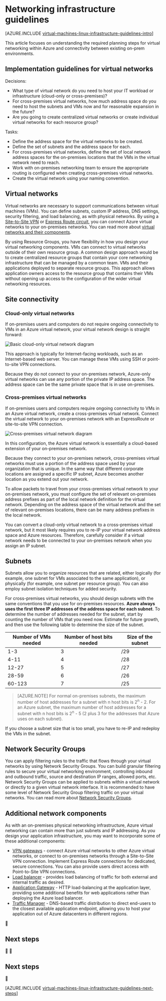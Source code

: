 <properties
	pageTitle="Networking Infrastructure Guidelines | Azure"
	description="Learn about the key design and implementation guidelines for deploying virtual networking in Azure infrastructure services."
	documentationCenter=""
	services="virtual-machines-linux"
	authors="iainfoulds"
	manager="timlt"
	editor=""
	tags="azure-resource-manager"/>

<tags
	ms.service="virtual-machines-linux"
	ms.workload="infrastructure-services"
	ms.tgt_pltfrm="vm-linux"
	ms.devlang="na"
	ms.topic="article"
	ms.date="09/08/2016"
	wacn.date=""
	ms.author="iainfou"/>

# Networking infrastructure guidelines

[AZURE.INCLUDE [virtual-machines-linux-infrastructure-guidelines-intro](../../includes/virtual-machines-linux-infrastructure-guidelines-intro.md)] 

This article focuses on understanding the required planning steps for virtual networking within Azure and connectivity between existing on-prem environments.


## Implementation guidelines for virtual networks

Decisions:

- What type of virtual network do you need to host your IT workload or infrastructure (cloud-only or cross-premises)?
- For cross-premises virtual networks, how much address space do you need to host the subnets and VMs now and for reasonable expansion in the future?
- Are you going to create centralized virtual networks or create individual virtual networks for each resource group?

Tasks:

- Define the address space for the virtual networks to be created.
- Define the set of subnets and the address space for each.
- For cross-premises virtual networks, define the set of local network address spaces for the on-premises locations that the VMs in the virtual network need to reach.
- Work with on-premises networking team to ensure the appropriate routing is configured when creating cross-premises virtual networks.
- Create the virtual network using your naming convention.


## Virtual networks

Virtual networks are necessary to support communications between virtual machines (VMs). You can define subnets, custom IP address, DNS settings, security filtering, and load balancing, as with physical networks. By using a [Site-to-Site VPN](/documentation/articles/vpn-gateway-topology/) or [Express Route circuit](/documentation/articles/expressroute-introduction/), you can connect Azure virtual networks to your on-premises networks. You can read more about [virtual networks and their components](/documentation/articles/virtual-networks-overview/).

By using Resource Groups, you have flexibility in how you design your virtual networking components. VMs can connect to virtual networks outside of their own resource group. A common design approach would be to create centralized resource groups that contain your core networking infrastructure that can be managed by a common team. VMs and their applications deployed to separate resource groups. This approach allows application owners access to the resource group that contains their VMs without opening up access to the configuration of the wider virtual networking resources.

## Site connectivity

### Cloud-only virtual networks
If on-premises users and computers do not require ongoing connectivity to VMs in an Azure virtual network, your virtual network design is straight forward:

![Basic cloud-only virtual network diagram](./media/virtual-machines-common-infrastructure-service-guidelines/vnet01.png)

This approach is typically for Internet-facing workloads, such as an Internet-based web server. You can manage these VMs using SSH or point-to-site VPN connections.

Because they do not connect to your on-premises network, Azure-only virtual networks can use any portion of the private IP address space. The address space can be the same private space that is in use on-premises.


### Cross-premises virtual networks
If on-premises users and computers require ongoing connectivity to VMs in an Azure virtual network, create a cross-premises virtual network. Connect the virtual network to your on-premises network with an ExpressRoute or site-to-site VPN connection.

![Cross-premises virtual network diagram](./media/virtual-machines-common-infrastructure-service-guidelines/vnet02.png)

In this configuration, the Azure virtual network is essentially a cloud-based extension of your on-premises network.

Because they connect to your on-premises network, cross-premises virtual networks must use a portion of the address space used by your organization that is unique. In the same way that different corporate locations are assigned a specific IP subnet, Azure becomes another location as you extend out your network.

To allow packets to travel from your cross-premises virtual network to your on-premises network, you must configure the set of relevant on-premises address prefixes as part of the local network definition for the virtual network. Depending on the address space of the virtual network and the set of relevant on-premises locations, there can be many address prefixes in the local network.

You can convert a cloud-only virtual network to a cross-premises virtual network, but it most likely requires you to re-IP your virtual network address space and Azure resources. Therefore, carefully consider if a virtual network needs to be connected to your on-premises network when you assign an IP subnet.

## Subnets
Subnets allow you to organize resources that are related, either logically (for example, one subnet for VMs associated to the same application), or physically (for example, one subnet per resource group). You can also employ subnet isolation techniques for added security.

For cross-premises virtual networks, you should design subnets with the same conventions that you use for on-premises resources. **Azure always uses the first three IP addresses of the address space for each subnet**. To determine the number of addresses needed for the subnet, start by counting the number of VMs that you need now. Estimate for future growth, and then use the following table to determine the size of the subnet.

Number of VMs needed | Number of host bits needed | Size of the subnet
--- | --- | ---
1-3 | 3 | /29
4-11	 | 4 | /28
12-27 | 5 | /27
28-59 | 6 | /26
60-123 | 7 | /25

> [AZURE.NOTE] For normal on-premises subnets, the maximum number of host addresses for a subnet with n host bits is 2<sup>n</sup> - 2. For an Azure subnet, the maximum number of host addresses for a subnet with n host bits is 2<sup>n</sup> - 5 (2 plus 3 for the addresses that Azure uses on each subnet).

If you choose a subnet size that is too small, you have to re-IP and redeploy the VMs in the subnet.


## Network Security Groups
You can apply filtering rules to the traffic that flows through your virtual networks by using Network Security Groups. You can build granular filtering rules to secure your virtual networking environment, controlling inbound and outbound traffic, source and destination IP ranges, allowed ports, etc. Network Security Groups can be applied to subnets within a virtual network or directly to a given virtual network interface. It is recommended to have some level of Network Security Group filtering traffic on your virtual networks. You can read more about [Network Security Groups](/documentation/articles/virtual-networks-nsg/).


## Additional network components
As with an on-premises physical networking infrastructure, Azure virtual networking can contain more than just subnets and IP addressing. As you design your application infrastructure, you may want to incorporate some of these additional components:

- [VPN gateways](/documentation/articles/vpn-gateway-about-vpngateways/) - connect Azure virtual networks to other Azure virtual networks, or connect to on-premises networks through a Site-to-Site VPN connection. Implement Express Route connections for dedicated, secure connections. You can also provide users direct access with Point-to-Site VPN connections.
- [Load balancer](/documentation/articles/load-balancer-overview/) - provides load balancing of traffic for both external and internal traffic as desired.
- [Application Gateway](/documentation/articles/application-gateway-introduction/) - HTTP load-balancing at the application layer, providing some additional benefits for web applications rather than deploying the Azure load balancer.
- [Traffic Manager](/documentation/articles/traffic-manager-overview/) - DNS-based traffic distribution to direct end-users to the closest available application endpoint, allowing you to host your application out of Azure datacenters in different regions.



## Next steps


## <a name="next-steps"></a>Next steps


[AZURE.INCLUDE [virtual-machines-linux-infrastructure-guidelines-next-steps](../../includes/virtual-machines-linux-infrastructure-guidelines-next-steps.md)]